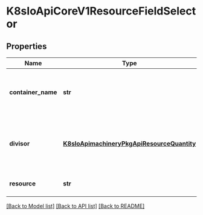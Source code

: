 # K8sIoApiCoreV1ResourceFieldSelector

## Properties
Name | Type | Description | Notes
------------ | ------------- | ------------- | -------------
**container_name** | **str** | Container name: required for volumes, optional for env vars | [optional] 
**divisor** | [**K8sIoApimachineryPkgApiResourceQuantity**](K8sIoApimachineryPkgApiResourceQuantity.md) | Specifies the output format of the exposed resources, defaults to \&quot;1\&quot; | [optional] 
**resource** | **str** | Required: resource to select | [default to '']

[[Back to Model list]](../README.md#documentation-for-models) [[Back to API list]](../README.md#documentation-for-api-endpoints) [[Back to README]](../README.md)



